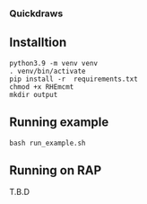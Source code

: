 ### Quickdraws ###

## Installtion ##
```
python3.9 -m venv venv
. venv/bin/activate
pip install -r  requirements.txt
chmod +x RHEmcmt
mkdir output
```
## Running example ##
`bash run_example.sh`

## Running on RAP ##
T.B.D
